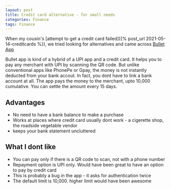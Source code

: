 ```yaml
---
layout: post
title: Credit card alternative - for small needs
categories: Finance
tags: Finance
---
```



When my cousin's [attempt to get a credit card failed]({% post_url 2021-05-14-creditcards %}), we tried looking for alternatives and came across [Bullet App](https://bullet.money/)


Bullet app is kind of a hybrid of a UPI app and a credit card. It helps you to pay any merchant with UPI by scanning the QR code. But unlike conventional apps like PhonePe or Gpay, the money is not instantly deducted from your bank accout. In fact, you dont have to link a bank account at all. The app pays the money to the merchant, upto 10,000 cumulative. You can settle the amount every 15 days.


## Advantages

* No need to have a bank balance to make a purchase
* Works at places where credit card usually dont work -  a cigerette shop, the roadside vegetable vendor
* keeps your bank statement uncluttered


## What I dont like

* You can pay only if there is a QR code to scan, not with a phone number
* Repayment option is UPI only. Would have been great to have an option to pay by credit card
* This is probably a bug in the app - it asks for authentication twice
* The default limit is 10,000. higher limit would have been awesome